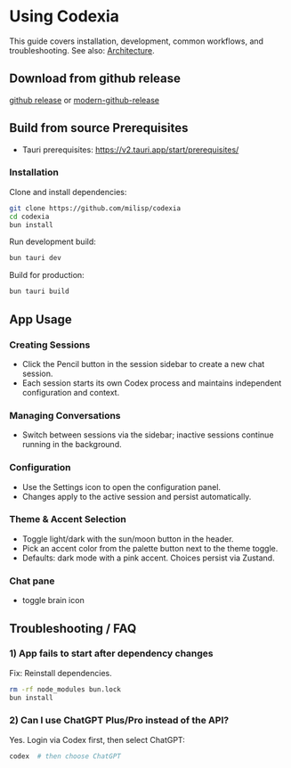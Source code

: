 # Using Codexia

This guide covers installation, development, common workflows, and troubleshooting. See also: [Architecture](./ARCHITECTURE.md).

## Download from github release

[github release](https://github.com/milisp/codexia/releases) or [modern-github-release](https://milisp.github.io/modern-github-release/#/repo/milisp/codexia)

## Build from source Prerequisites

- Tauri prerequisites: https://v2.tauri.app/start/prerequisites/

### Installation

Clone and install dependencies:
```bash
git clone https://github.com/milisp/codexia
cd codexia
bun install
```

Run development build:
```bash
bun tauri dev
```

Build for production:
```bash
bun tauri build
```

## App Usage

### Creating Sessions
- Click the Pencil button in the session sidebar to create a new chat session.
- Each session starts its own Codex process and maintains independent configuration and context.

### Managing Conversations
- Switch between sessions via the sidebar; inactive sessions continue running in the background.

### Configuration
- Use the Settings icon to open the configuration panel.
- Changes apply to the active session and persist automatically.

### Theme & Accent Selection
- Toggle light/dark with the sun/moon button in the header.
- Pick an accent color from the palette button next to the theme toggle.
- Defaults: dark mode with a pink accent. Choices persist via Zustand.

### Chat pane

- toggle brain icon

## Troubleshooting / FAQ

### 1) App fails to start after dependency changes
Fix: Reinstall dependencies.
```bash
rm -rf node_modules bun.lock
bun install
```

### 2) Can I use ChatGPT Plus/Pro instead of the API?
Yes. Login via Codex first, then select ChatGPT:
```bash
codex  # then choose ChatGPT
```

